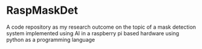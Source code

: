 # RaspMaskDet
A code repository as my research outcome on the topic of a mask detection system implemented using AI in a raspberry pi based  hardware using python as a programming language  
